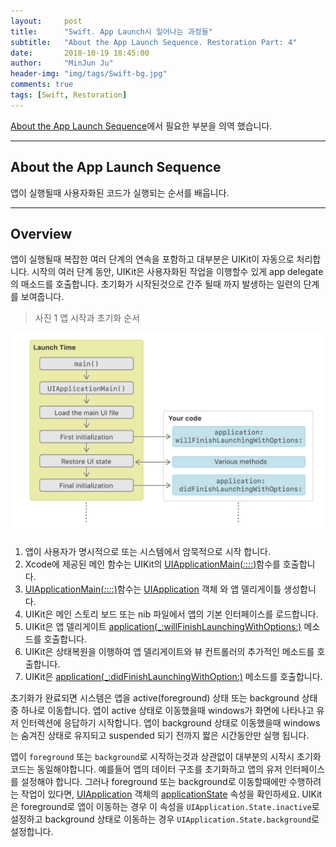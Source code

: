 ```yaml
---
layout:     post
title:      "Swift. App Launch시 일어나는 과정들"
subtitle:   "About the App Launch Sequence. Restoration Part: 4"
date:       2018-10-19 18:45:00
author:     "MinJun Ju"
header-img: "img/tags/Swift-bg.jpg"
comments: true 
tags: [Swift, Restoration]
---
```


[About the App Launch Sequence](https://developer.apple.com/documentation/uikit/core_app/managing_your_app_s_life_cycle/responding_to_the_launch_of_your_app/about_the_app_launch_sequence)에서 필요한 부분을 의역 했습니다.

---


## About the App Launch Sequence

앱이 실행될때 사용자화된 코드가 실행되는 순서를 배웁니다.

---

## Overview 

앱이 실행될때 복잡한 여러 단계의 연속을 포함하고 대부분은 UIKit이 자동으로 처리합니다. 시작의 여러 단계 동안, UIKit은 사용자화된 작업을 이행할수 있게 app delegate 의 매소드를 호출합니다. 초기화가 시작된것으로 간주 될때 까지 발생하는 일련의 단계를 보여줍니다.

> 사진 1 앱 시작과 초기화 순서 

![](/img/posts/Launch-0.png)

1. 앱이 사용자가 명시적으로 또는 시스템에서 암묵적으로 시작 합니다. 
2. Xcode에 제공된 메인 함수는 UIKit의 [<U>UIApplicationMain(_:_:_:_:)</U>](https://developer.apple.com/documentation/uikit/1622933-uiapplicationmain)함수를 호출합니다.
3. [<U>UIApplicationMain(_:_:_:_:)</U>](https://developer.apple.com/documentation/uikit/1622933-uiapplicationmain)함수는 [UIApplication](https://developer.apple.com/documentation/uikit/uiapplication) 객체 와 앱 델리게이틀 생성합니다. 
4. UIKit은 메인 스토리 보드 또는 nib 파일에서 앱의 기본 인터페이스를 로드합니다.
5. UIKit은 앱 델리게이트 [<U>application(_:willFinishLaunchingWithOptions:)</U>](https://developer.apple.com/documentation/uikit/uiapplicationdelegate/1623032-application) 메소드를 호출합니다. 
6. UIKit은 상태복원을 이행하여 앱 델리게이트와 뷰 컨트롤러의 추가적인 메소드를 호출합니다.
7. UIKit은 [<U>application(_:didFinishLaunchingWithOption:)</U>](https://developer.apple.com/documentation/uikit/uiapplicationdelegate/1622921-application) 메소드를 호출합니다. 

초기화가 완료되면 시스템은 앱을 active(foreground) 상태 또는 background 상태중 하나로 이동합니다. 앱이 active 상태로 이동했을때 windows가 화면에 나타나고 유저 인터렉션에 응답하기 시작합니다. 앱이 background 상태로 이동했을때 windows는 숨겨진 상태로 유지되고 suspended 되기 전까지 짧은 시간동안만 실행 됩니다.

앱이 `foreground` 또는 `background`로 시작하는것과 상관없이 대부분의 시작시 초기화 코드는 동일해야합니다. 예를들어 앱의 데이터 구조를 초기화하고 앱의 유저 인터페이스를 설정해야 합니다. 그러나 foreground 또는 background로 이동할때에만 수행하려는 작업이 있다면, [UIApplication](https://developer.apple.com/documentation/uikit/uiapplication) 객체의 [applicationState](https://developer.apple.com/documentation/uikit/uiapplication/1623003-applicationstate) 속성을 확인하세요. UIKit은 foreground로 앱이 이동하는 경우 이 속성을 `UIApplication.State.inactive`로 설정하고 background 상태로 이동하는 경우 `UIApplication.State.background`로 설정합니다. 
